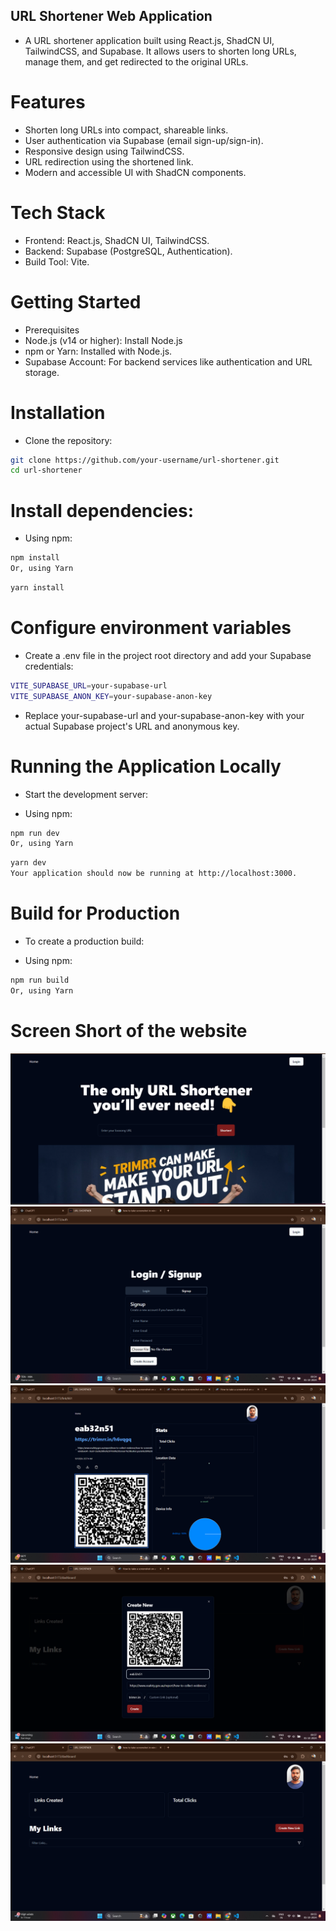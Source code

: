 


## URL Shortener Web Application
- A URL shortener application built using React.js, ShadCN UI, TailwindCSS, and Supabase. It allows users to shorten long URLs, manage them, and   get redirected to the original URLs.

# Features
- Shorten long URLs into compact, shareable links.
- User authentication via Supabase (email sign-up/sign-in).
- Responsive design using TailwindCSS.
- URL redirection using the shortened link.
- Modern and accessible UI with ShadCN components.

# Tech Stack
- Frontend: React.js, ShadCN UI, TailwindCSS.
- Backend: Supabase (PostgreSQL, Authentication).
- Build Tool: Vite.

# Getting Started
- Prerequisites
- Node.js (v14 or higher): Install Node.js
- npm or Yarn: Installed with Node.js.
- Supabase Account: For backend services like authentication and URL storage.

# Installation
- Clone the repository:
```bash    Copy code
git clone https://github.com/your-username/url-shortener.git
cd url-shortener
```
# Install dependencies:

- Using npm:

``` bash             Copy code
npm install
Or, using Yarn
```

``` bash                      Copy code
yarn install
```
# Configure environment variables

- Create a .env file in the project root directory and add your Supabase credentials:

```bash             Copy code
VITE_SUPABASE_URL=your-supabase-url
VITE_SUPABASE_ANON_KEY=your-supabase-anon-key
```
- Replace your-supabase-url and your-supabase-anon-key with your actual Supabase project's URL and anonymous key.

# Running the Application Locally
- Start the development server:

- Using npm:

``` bash   Copy code
npm run dev
Or, using Yarn
```

``` bash        Copy code
yarn dev
Your application should now be running at http://localhost:3000.
```

# Build for Production
- To create a production build:

- Using npm:

``` bash   Copy code
npm run build
Or, using Yarn
```

# Screen Short of the website

![Homepage Screenshot](./public/homepage.png)
![Register/ Login Screenshot](./public/register.png)
![QR Link ScreenShot](./public/qr.png)
![Link Generates Screenshot](./public/linkgenerat.png)
![Dashboard Screenshot](./public/loginsucc.png)




